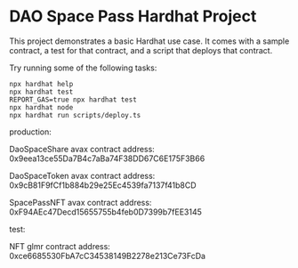 # DAO Space Pass Hardhat Project

This project demonstrates a basic Hardhat use case. It comes with a sample contract, a test for that contract, and a script that deploys that contract.

Try running some of the following tasks:

```shell
npx hardhat help
npx hardhat test
REPORT_GAS=true npx hardhat test
npx hardhat node
npx hardhat run scripts/deploy.ts
```

production:

DaoSpaceShare avax contract address:
0x9eea13ce55Da7B4c7aBa74F38DD67C6E175F3B66

DaoSpaceToken avax contract address:
0x9cB81F9fCf1b884b29e25Ec4539fa7137f41b8CD

SpacePassNFT avax contract address:
0xF94AEc47Decd15655755b4feb0D7399b7fEE3145

test:

NFT glmr contract address:
0xce6685530FbA7cC34538149B2278e213Ce73FcDa
